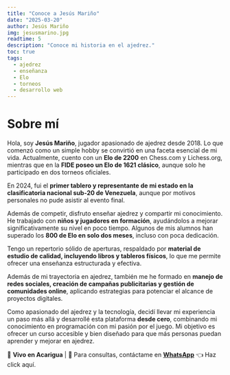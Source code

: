 ```yaml
---
title: "Conoce a Jesús Mariño"
date: "2025-03-20"
author: Jesús Mariño
img: jesusmarino.jpg
readtime: 5
description: "Conoce mi historia en el ajedrez."
toc: true
tags:
  - ajedrez
  - enseñanza
  - Elo
  - torneos
  - desarrollo web
---
```


# Sobre mí

Hola, soy **Jesús Mariño**, jugador apasionado de ajedrez desde 2018. Lo que comenzó como un simple hobby se convirtió en una faceta esencial de mi vida. Actualmente, cuento con un **Elo de 2200** en Chess.com y Lichess.org, mientras que en la **FIDE poseo un Elo de 1621 clásico**, aunque solo he participado en dos torneos oficiales.  

En 2024, fui el **primer tablero y representante de mi estado en la clasificatoria nacional sub-20 de Venezuela**, aunque por motivos personales no pude asistir al evento final.  

Además de competir, disfruto enseñar ajedrez y compartir mi conocimiento. He trabajado con **niños y jugadores en formación**, ayudándolos a mejorar significativamente su nivel en poco tiempo. Algunos de mis alumnos han superado los **800 de Elo en solo dos meses**, incluso con poca dedicación.  

Tengo un repertorio sólido de aperturas, respaldado por **material de estudio de calidad, incluyendo libros y tableros físicos**, lo que me permite ofrecer una enseñanza estructurada y efectiva.  

Además de mi trayectoria en ajedrez, también me he formado en **manejo de redes sociales, creación de campañas publicitarias y gestión de comunidades online**, aplicando estrategias para potenciar el alcance de proyectos digitales.  

Como apasionado del ajedrez y la tecnología, decidí llevar mi experiencia un paso más allá y desarrollé esta plataforma **desde cero**, combinando mi conocimiento en programación con mi pasión por el juego. Mi objetivo es ofrecer un curso accesible y bien diseñado para que más personas puedan aprender y mejorar en ajedrez.  

📍 **Vivo en Acarigua** | 📩 Para consultas, contáctame en **[WhatsApp](https://wa.me/+584125249992)**
👈 Haz click aquí.